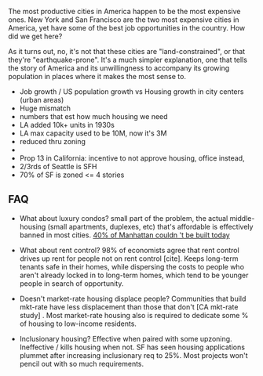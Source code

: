 
The most productive cities in America happen to be the most expensive ones. New York and San Francisco are the two most expensive cities in America, yet have some of the best job opportunities in the country. How did we get here? 

As it turns out, no, it's not that these cities are "land-constrained", or that they're "earthquake-prone". It's a much simpler explanation, one that tells the story of America and its unwillingness to accompany its growing population in places where it makes the most sense to. 

- Job growth / US population growth vs Housing growth in city centers (urban areas) 
- Huge mismatch 
- numbers that est how much housing we need 
- LA added 10k+ units in 1930s 
- LA max capacity used to be 10M, now it's 3M 
- reduced thru zoning
- [](http://pages.nxtbook.com/nxtbooks/nahb/bal_2017fall_v2/offline/nahb_bal_2017fall_v2.pdf)
- Prop 13 in California: incentive to not approve housing, office instead, 
- 2/3rds of Seattle is SFH
- 70% of SF is zoned <= 4 stories

## FAQ

- What about luxury condos? 
small part of the problem, the actual middle-housing (small apartments, duplexes, etc) that's affordable is effectively banned in most cities. [40% of Manhattan couldn
't be built today](https://www.nytimes.com/interactive/2016/05/19/upshot/forty-percent-of-manhattans-buildings-could-not-be-built-today.html?_r=0)

- What about rent control? 
98% of economists agree that rent control drives up rent for people not on rent control [cite]. Keeps long-term tenants safe in their homes, while dispersing the costs to people who aren't already locked in to long-term homes, which tend to be younger people in search of opportunity. 

- Doesn't market-rate housing displace people? 
Communities that build mkt-rate have less displacement than those that don't [CA mkt-rate study] [](http://www.lao.ca.gov/Publications/Report/3345). Most market-rate housing also is required to dedicate some % of housing to low-income residents. 

- Inclusionary housing? 
Effective when paired with some upzoning. Ineffective / kills housing when not. SF has seen housing applications plummet after increasing inclusionary req to 25%. Most projects won't pencil out with so much requirements. 


